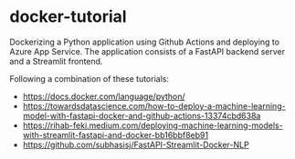 # docker-tutorial
Dockerizing a Python application using Github Actions and deploying to Azure App Service. 
The application consists of a FastAPI backend server and a Streamlit frontend. 

Following a combination of these tutorials:
- https://docs.docker.com/language/python/
- https://towardsdatascience.com/how-to-deploy-a-machine-learning-model-with-fastapi-docker-and-github-actions-13374cbd638a
- https://rihab-feki.medium.com/deploying-machine-learning-models-with-streamlit-fastapi-and-docker-bb16bbf8eb91
- https://github.com/subhasisj/FastAPI-Streamlit-Docker-NLP
